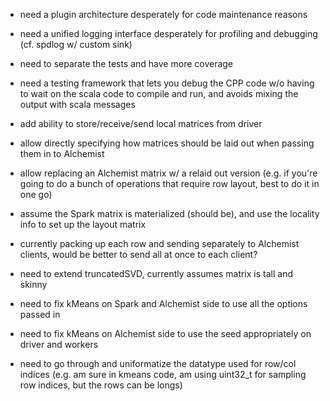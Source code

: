 * need a plugin architecture desperately for code maintenance reasons
* need a unified logging interface desperately for profiling and debugging (cf. spdlog w/ custom sink)
* need to separate the tests and have more coverage
* need a testing framework that lets you debug the CPP code w/o having to wait on the scala code to compile and run, and avoids mixing the output with scala messages

* add ability to store/receive/send local matrices from driver
* allow directly specifying how matrices should be laid out when passing them in to Alchemist
* allow replacing an Alchemist matrix w/ a relaid out version (e.g. if you're going to do a bunch of operations that require row layout, best to do it in one go)

* assume the Spark matrix is materialized (should be), and use the locality info to set up the layout matrix
* currently packing up each row and sending separately to Alchemist clients, would be better to send all at once to each client?

* need to extend truncatedSVD, currently assumes matrix is tall and skinny
* need to fix kMeans on Spark and Alchemist side to use all the options passed in
* need to fix kMeans on Alchemist side to use the seed appropriately on driver and workers
* need to go through and uniformatize the datatype used for row/col indices (e.g. am sure in kmeans code, am using uint32_t for sampling row indices, but the rows can be longs)
